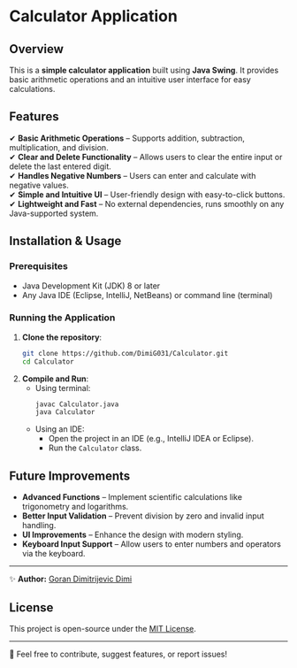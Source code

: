 # Calculator Application

## Overview
This is a **simple calculator application** built using **Java Swing**. It provides basic arithmetic operations and an intuitive user interface for easy calculations.

## Features
✔ **Basic Arithmetic Operations** – Supports addition, subtraction, multiplication, and division.  
✔ **Clear and Delete Functionality** – Allows users to clear the entire input or delete the last entered digit.  
✔ **Handles Negative Numbers** – Users can enter and calculate with negative values.  
✔ **Simple and Intuitive UI** – User-friendly design with easy-to-click buttons.  
✔ **Lightweight and Fast** – No external dependencies, runs smoothly on any Java-supported system.  

## Installation & Usage

### Prerequisites
- Java Development Kit (JDK) 8 or later
- Any Java IDE (Eclipse, IntelliJ, NetBeans) or command line (terminal)

### Running the Application
1. **Clone the repository**:
   ```sh
   git clone https://github.com/DimiG031/Calculator.git
   cd Calculator
   ```
2. **Compile and Run**:
   - Using terminal:
     ```sh
     javac Calculator.java
     java Calculator
     ```
   - Using an IDE:
     - Open the project in an IDE (e.g., IntelliJ IDEA or Eclipse).
     - Run the `Calculator` class.

## Future Improvements
- **Advanced Functions** – Implement scientific calculations like trigonometry and logarithms.  
- **Better Input Validation** – Prevent division by zero and invalid input handling.  
- **UI Improvements** – Enhance the design with modern styling.  
- **Keyboard Input Support** – Allow users to enter numbers and operators via the keyboard.  

---
✨ **Author:** [Goran Dimitrijevic Dimi](https://dimig031.github.io/)

## License
This project is open-source under the [MIT License](LICENSE).

---
📩 Feel free to contribute, suggest features, or report issues!
